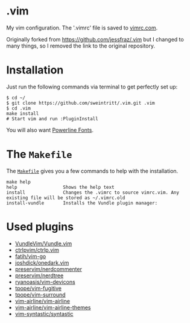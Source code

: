 .vim
=====

My vim configuration. The '.vimrc' file is saved to
[vimrc.com](https://github.com/sweintritt/.vim/blob/master/vimrc.com).

Originally forked from https://github.com/jessfraz/.vim but I changed to many things,
so I removed the link to the original repository.

# Installation

Just run the following commands via terminal to get perfectly set up:

```console
$ cd ~/
$ git clone https://github.com/sweintritt/.vim.git .vim
$ cd .vim
make install
# Start vim and run :PluginInstall
```

You will also want [Powerline Fonts](https://github.com/powerline/fonts).

# The `Makefile`

The [`Makefile`](Makefile) gives you a few commands to help with the installation.

```console
make help
help                 Shows the help text
install              Changes the .vimrc to source vimrc.vim. Any existing file will be stored as ~/.vimrc.old
install-vundle       Installs the Vundle plugin manager:
```

# Used plugins

* [VundleVim/Vundle.vim](https://github.com/VundleVim/Vundle.vim)
* [ctrlpvim/ctrlp.vim](https://github.com/ctrlpvim/ctrlp.vim)
* [fatih/vim-go](https://github.com/fatih/vim-go)
* [joshdick/onedark.vim](https://github.com/joshdick/onedark.vim)
* [preservim/nerdcommenter](https://github.com/preservim/nerdcommenter)
* [preservim/nerdtree](https://github.com/preservim/nerdtree)
* [ryanoasis/vim-devicons](https://github.com/ryanoasis/vim-devicons)
* [tpope/vim-fugitive](https://github.com/tpope/vim-fugitive)
* [tpope/vim-surround](https://github.com/tpope/vim-surround)
* [vim-airline/vim-airline](https://github.com/vim-airline/vim-airline)
* [vim-airline/vim-airline-themes](https://github.com/vim-airline/vim-airline-themes)
* [vim-syntastic/syntastic](https://github.com/vim-syntastic/syntastic)

